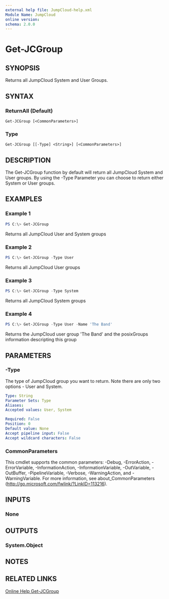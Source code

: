 ```yaml
---
external help file: JumpCloud-help.xml
Module Name: JumpCloud
online version:
schema: 2.0.0
---
```


# Get-JCGroup

## SYNOPSIS

Returns all JumpCloud System and User Groups.

## SYNTAX

### ReturnAll (Default)
```
Get-JCGroup [<CommonParameters>]
```

### Type
```
Get-JCGroup [[-Type] <String>] [<CommonParameters>]
```

## DESCRIPTION

The Get-JCGroup function by default will return all JumpCloud System and User groups. By using the -Type Parameter you can choose to return either System or User groups.

## EXAMPLES

### Example 1

```PowerShell
PS C:\> Get-JCGroup
```

Returns all JumpCloud User and System groups

### Example 2

```PowerShell
PS C:\> Get-JCGroup -Type User
```

Returns all JumpCloud User groups

### Example 3

```PowerShell
PS C:\> Get-JCGroup -Type System
```

Returns all JumpCloud System groups

### Example 4

```PowerShell
PS C:\> Get-JCGroup -Type User -Name 'The Band'
```

Returns the JumpCloud user group 'The Band' and the posixGroups information descripting this group 

## PARAMETERS

### -Type

The type of JumpCloud group you want to return.
Note there are only two options - User and System.

```yaml
Type: String
Parameter Sets: Type
Aliases:
Accepted values: User, System

Required: False
Position: 0
Default value: None
Accept pipeline input: False
Accept wildcard characters: False
```

### CommonParameters
This cmdlet supports the common parameters: -Debug, -ErrorAction, -ErrorVariable, -InformationAction, -InformationVariable, -OutVariable, -OutBuffer, -PipelineVariable, -Verbose, -WarningAction, and -WarningVariable. For more information, see about_CommonParameters (http://go.microsoft.com/fwlink/?LinkID=113216).

## INPUTS

### None

## OUTPUTS

### System.Object

## NOTES

## RELATED LINKS

[Online Help Get-JCGroup](https://github.com/TheJumpCloud/support/wiki/Get-JCGroup)